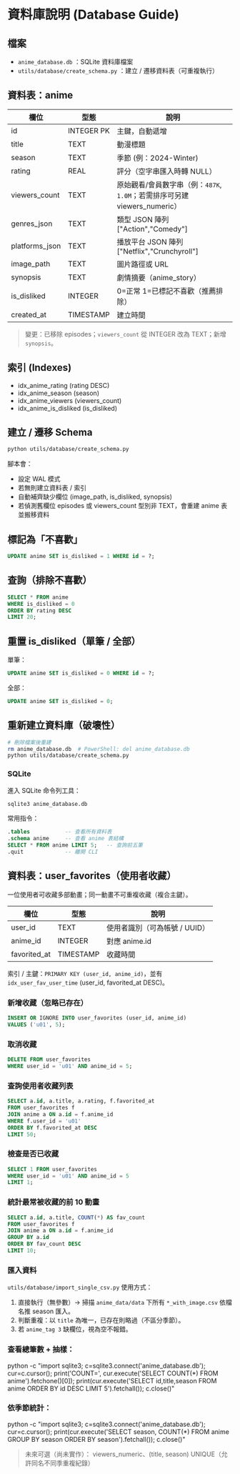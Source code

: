 # 資料庫說明 (Database Guide)

## 檔案
- `anime_database.db` ：SQLite 資料庫檔案
- `utils/database/create_schema.py` ：建立 / 遷移資料表（可重複執行）

## 資料表：anime
| 欄位 | 型態 | 說明 |
|------|------|------|
| id | INTEGER PK | 主鍵，自動遞增 |
| title | TEXT | 動漫標題 |
| season | TEXT | 季節 (例：2024-Winter) |
| rating | REAL | 評分（空字串匯入時轉 NULL） |
| viewers_count | TEXT | 原始觀看/會員數字串（例：`487K`, `1.0M`；若需排序可另建 viewers_numeric） |
| genres_json | TEXT | 類型 JSON 陣列 ["Action","Comedy"] |
| platforms_json | TEXT | 播放平台 JSON 陣列 ["Netflix","Crunchyroll"] |
| image_path | TEXT | 圖片路徑或 URL |
| synopsis | TEXT | 劇情摘要（anime_story） |
| is_disliked | INTEGER | 0=正常 1=已標記不喜歡（推薦排除） |
| created_at | TIMESTAMP | 建立時間 |

> 變更：已移除 episodes；`viewers_count` 從 INTEGER 改為 TEXT；新增 `synopsis`。

## 索引 (Indexes)
- idx_anime_rating (rating DESC)
- idx_anime_season (season)
- idx_anime_viewers (viewers_count)
- idx_anime_is_disliked (is_disliked)

## 建立 / 遷移 Schema
```bash
python utils/database/create_schema.py
```
腳本會：
- 設定 WAL 模式
- 若無則建立資料表 / 索引
- 自動補齊缺少欄位 (image_path, is_disliked, synopsis)
- 若偵測舊欄位 episodes 或 viewers_count 型別非 TEXT，會重建 anime 表並搬移資料

## 標記為「不喜歡」
```sql
UPDATE anime SET is_disliked = 1 WHERE id = ?;
```

## 查詢（排除不喜歡）
```sql
SELECT * FROM anime
WHERE is_disliked = 0
ORDER BY rating DESC
LIMIT 20;
```

## 重置 is_disliked（單筆 / 全部）
單筆：
```sql
UPDATE anime SET is_disliked = 0 WHERE id = ?;
```
全部：
```sql
UPDATE anime SET is_disliked = 0;
```

## 重新建立資料庫（破壞性）
```bash
# 刪除檔案後重建
rm anime_database.db  # PowerShell: del anime_database.db
python utils/database/create_schema.py
```


### SQLite
進入 SQLite 命令列工具：
```bash
sqlite3 anime_database.db
```
常用指令：
```sql
.tables           -- 查看所有資料表
.schema anime     -- 查看 anime 表結構
SELECT * FROM anime LIMIT 5;   -- 查詢前五筆
.quit             -- 離開 CLI
```

## 資料表：user_favorites（使用者收藏）
一位使用者可收藏多部動畫；同一動畫不可重複收藏（複合主鍵）。

| 欄位 | 型態 | 說明 |
|------|------|------|
| user_id | TEXT | 使用者識別（可為帳號 / UUID） |
| anime_id | INTEGER | 對應 anime.id |
| favorited_at | TIMESTAMP | 收藏時間 |

索引 / 主鍵：`PRIMARY KEY (user_id, anime_id)`，並有 `idx_user_fav_user_time` (user_id, favorited_at DESC)。

### 新增收藏（忽略已存在）
```sql
INSERT OR IGNORE INTO user_favorites (user_id, anime_id)
VALUES ('u01', 5);
```

### 取消收藏
```sql
DELETE FROM user_favorites
WHERE user_id = 'u01' AND anime_id = 5;
```

### 查詢使用者收藏列表
```sql
SELECT a.id, a.title, a.rating, f.favorited_at
FROM user_favorites f
JOIN anime a ON a.id = f.anime_id
WHERE f.user_id = 'u01'
ORDER BY f.favorited_at DESC
LIMIT 50;
```

### 檢查是否已收藏
```sql
SELECT 1 FROM user_favorites
WHERE user_id = 'u01' AND anime_id = 5
LIMIT 1;
```

### 統計最常被收藏的前 10 動畫
```sql
SELECT a.id, a.title, COUNT(*) AS fav_count
FROM user_favorites f
JOIN anime a ON a.id = f.anime_id
GROUP BY a.id
ORDER BY fav_count DESC
LIMIT 10;
```


### 匯入資料
`utils/database/import_single_csv.py` 使用方式：
1. 直接執行（無參數）→ 掃描 `anime_data/data` 下所有 `*_with_image.csv` 依檔名推 season 匯入。
2. 判斷重複：以 `title` 為唯一，已存在則略過（不區分季節）。
3. 若 `anime_tag 3` 缺欄位，視為空不報錯。

### 查看總筆數 + 抽樣：
python -c "import sqlite3; c=sqlite3.connect('anime_database.db'); cur=c.cursor(); print('COUNT=', cur.execute('SELECT COUNT(*) FROM anime').fetchone()[0]); print(cur.execute('SELECT id,title,season FROM anime ORDER BY id DESC LIMIT 5').fetchall()); c.close()"

### 依季節統計：
python -c "import sqlite3; c=sqlite3.connect('anime_database.db'); cur=c.cursor(); print(cur.execute('SELECT season, COUNT(*) FROM anime GROUP BY season ORDER BY season').fetchall()); c.close()"

> 未來可選（尚未實作）： viewers_numeric、(title, season) UNIQUE（允許同名不同季重複紀錄）